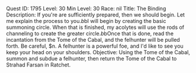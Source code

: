 Quest ID: 1795
Level: 30
Min Level: 30
Race: nil
Title: The Binding
Description: If you're are sufficiently prepared, then we should begin. Let me explain the process to you.$b$bI will begin by creating the basic summoning circle. When that is finished, my acolytes will use the rods of channeling to create the greater circle.$b$bOnce that is done, read the incantation from the Tome of the Cabal, and the felhunter will be pulled forth. Be careful, $n. A felhunter is a powerful foe, and I'd like to see you keep your head on your shoulders.
Objective: Using the Tome of the Cabal, summon and subdue a felhunter, then return the Tome of the Cabal to Strahad Farsan in Ratchet.
